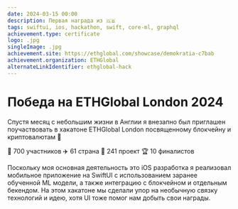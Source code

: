 ```yaml
---
date: 2024-03-15 00:00
description: Первая награда из 🇬🇧 
tags: swiftui, ios, hackathon, swift, core-ml, graphql
achievement.type: certificate
logo: .jpg
singleImage: .jpg
achievement.site: https://ethglobal.com/showcase/demokratia-c7bab
achievement.organization: ETHGlobal
alternateLinkIdentifier: ethglobal-hack
---
```

# Победа на ETHGlobal London 2024 

Спустя месяц с небольшим жизни в Англии я внезапно был приглашен поучаствовать в хакатоне ETHGlobal London посвященному блокчейну и криптовалютам 🤑


🧠 700 участников
✈️ 61 страна
👾 241 проект
🏆 10 финалистов


Поскольку моя основная деятельность это iOS разработка я реализовал мобильное приложение на SwiftUI с использованием заранее обученной ML модели, а также интеграцию с блокчейном и отдельным бекендом. На этом хакатоне мы сделали упор на необычную связку технологий и идею, хотя UI тоже помог нам добыть свои награды.
